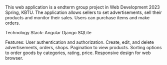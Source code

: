 This web application is a endterm group project in Web Development 2023 Spring, KBTU. The application allows sellers to set advertisements, sell their products and monitor their sales. Users can purchase items and make orders.

Technology Stack:
Angular
Django
SQLite

Features:
User authentication and authorization.
Create, edit, and delete advertisements, orders, shops.
Pagination to view products.
Sorting options to order goods by categories, rating, price.
Responsive design for web browser.
